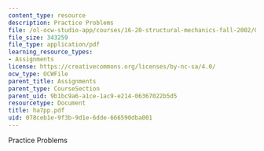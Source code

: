 ```yaml
---
content_type: resource
description: Practice Problems
file: /ol-ocw-studio-app/courses/16-20-structural-mechanics-fall-2002/078ceb1e9f3b9d1e6dde666590dba001_ha7pp.pdf
file_size: 343259
file_type: application/pdf
learning_resource_types:
- Assignments
license: https://creativecommons.org/licenses/by-nc-sa/4.0/
ocw_type: OCWFile
parent_title: Assignments
parent_type: CourseSection
parent_uid: 9b1bc9a6-a1ce-1ac9-e214-06367022b5d5
resourcetype: Document
title: ha7pp.pdf
uid: 078ceb1e-9f3b-9d1e-6dde-666590dba001
---
```

Practice Problems
